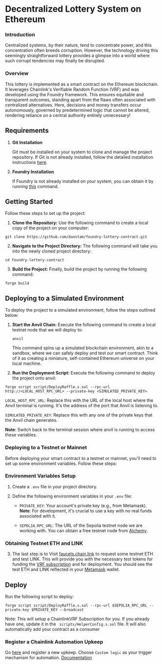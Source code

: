 # Decentralized Lottery System on Ethereum


### Introduction
Centralized systems, by their nature, tend to concentrate power, and this concentration often breeds corruption. However, the technology driving this seemingly straightforward lottery provides a glimpse into a world where such corrupt tendencies may finally be disrupted. 
### Overview
This  lottery is implemented as a smart contract on the Ethereum blockchain. It leverages Chainlink's Verifiable Random Function (VRF) and was developed using the Foundry framework. This ensures equitable and transparent outcomes, standing apart from the flaws often associated with centralized alternatives. Here, decisions and money transfers occur autonomously, governed by predetermined logic that cannot be altered, rendering reliance on a central authority entirely unnecessary!

## Requirements

1. **Git Installation**

   Git must be installed on your system to clone and manage the project repository. If Git is not already installed, follow the detailed installation instructions [here](https://git-scm.com/book/en/v2/Getting-Started-Installing-Git).

2. **Foundry Installation**

   If Foundry is not already installed on your system, you can obtain it by running [this](https://getfoundry.sh/) command.

## Getting Started
   Follow these steps to set up the project:

   1. **Clone the Repository:** Use the following command to create a local copy of the project on your computer:
   
```
git clone https://github.com/danstam/foundry-lottery-contract.git

```
2. **Navigate to the Project Directory:** The following command will take you into the newly cloned project directory:
```
cd foundry-lottery-contract
```


3. **Build the Project:** Finally, build the project by running the following command:
```
forge build  
```

## Deploying to a Simulated Environment


To deploy the project to a simulated environment, follow the steps outlined below:

1. **Start the Anvil Chain:** 
   Execute the following command to create a local testnet node that we will deploy to:
   ```
   anvil 
   ```
   This command spins up a simulated blockchain environment, akin to a sandbox, where we can safely deploy and test our smart contract. Think of it as creating a miniature, self-contained Ethereum universe on your local machine.

2. **Run the Deployment Script:** Execute the following command to deploy the project onto anvil:
```
forge script script/DeployRaffle.s.sol --rpc-url http://<LOCAL_HOST_RPC_URL> --private-key <SIMULATED_PRIVATE_KEY>
```
```LOCAL_HOST_RPC_URL```: Replace this with the URL of the local host where the Anvil terminal is running. It's the address of the port that Anvil is listening to.

```SIMULATED_PRIVATE_KEY```: Replace this with any one of the private keys that the Anvil chain generates. 

**Note**: Switch back to the terminal session where anvil is running to access these variables.
 ### Deploying to a Testnet or Mainnet

Before deploying your smart contract to a testnet or mainnet, you'll need to set up some environment variables. Follow these steps:

### Environment Variables Setup

1. Create a `.env` file in your project directory.

2. Define the following environment variables in your `.env` file:

   - `PRIVATE_KEY`: Your account's private key (e.g., from Metamask). **Note**: For development, it's crucial to use a key with no real funds associated with it. 

   - `SEPOLIA_RPC_URL`: The URL of the Sepolia testnet node we are working with. You can obtain a free testnet node from [Alchemy](https://www.alchemy.com/).
     
    

  

### Obtaining Testnet ETH and LINK

3. The last step is to Visit [faucets.chain.link](https://faucets.chain.link) to request some testnet ETH and test LINK. This will provide you with the necessary test tokens for funding the [VRF subscription](https://docs.chain.link/vrf/v2/introduction) and for deployment. You should see the test ETH and LINK reflected in your [Metamask](https://support.metamask.io/hc/en-us/articles/360015489531-Getting-started-with-MetaMask) wallet.
 
## Deploy
Run the following script to deploy:
```
forge script script/DeployRaffle.s.sol --rpc-url $SEPOLIA_RPC_URL --private-key $PRIVATE_KEY --broadcast
```

Note: This will setup a ChainlinkVRF Subscription for you. If you already have one, update it in the ``` scripts/HelperConfig.s.sol```  file. It will also automatically add your contract as a consumer

### Register a Chainlink Automation Upkeep
Go [here](https://automation.chain.link/new) and register a new upkeep. Choose `Custom logic` as your trigger mechanism for automation.
 [Documentation](https://docs.chain.link/chainlink-automation/compatible-contracts)



